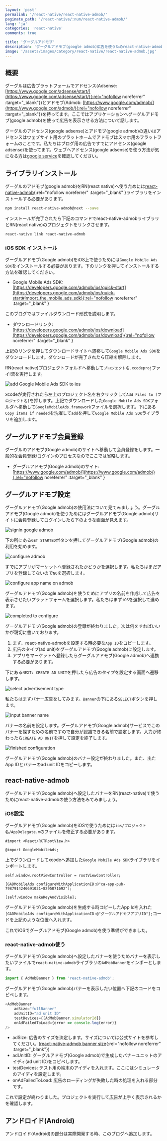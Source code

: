 ```yaml
---
layout: 'post'
permalink: '/react-native/react-native-admob/'
paginate_path: '/react-native/:num/react-native-admob/'
lang: 'ja'
categories: 'react-native'
comments: true

title: 'グーグルアドモブ'
description: 'グーグルアドモブ(google admob)広告を使うためreact-native-admobライブラリを使ってみましょう。'
image: '/assets/images/category/react-native/react-native-admob.jpg'
---
```



## 概要
グーグルは広告プラットフォームでアドセンス(Adsense: [https://www.google.com/adsense/start/](https://www.google.com/adsense/start/){:rel="nofollow noreferrer" :target="_blank"})とアドモブ(Admob: [https://www.google.com/admob/](https://www.google.com/admob/){:rel="nofollow noreferrer" :target="_blank"})を持ってます。ここではアプリケーションへグーグルアドモブ(google admob)を使って広告を表示させる方法について話します。

グーグルのアドセンス(google adsense)とアドモブ(google admob)の違いはアドセンスはウェブサイト用のプラットホームでアドモブはスマホ用のフラットフォームのことです。私たちはブログ用の広告ですでにアドセンス(google adsense)を使ってます。ウェブへアドセンス(google adsense)を使う方法が気になる方は[google service]({{site.url}}/jekyll/google-service/)を確認してください。

## ライブラリインストール
グーグルのアドモブ(google admob)をRN(react native)へ使うためには[react-native-admob](https://github.com/sbugert/react-native-admob){:rel="nofollow noreferrer" :target="_blank" }ライブラリをインストールする必要があります。

```bash
npm install react-native-admob@next --save
```

インストールが完了されたら下記のコマンドでreact-native-admobライブラリとRN(react native)のプロジェクトをリンクさせます。

```bash
react-native link react-native-admob
```

### iOS SDK インストール
グーグルアドモブ(Google admob)をiOS上で使うためには```Google Mobile Ads SDK```をインストールする必要があります。下のリンクを押してインストールする方法を確認してください。

- Google Mobile Ads SDK: [https://developers.google.com/admob/ios/quick-start](https://developers.google.com/admob/ios/quick-start#import_the_mobile_ads_sdk){:rel="nofollow noreferrer" :target="_blank" }

このブログではファイルダウンロード形式を説明します。

- ダウンロードリンク: [https://developers.google.com/admob/ios/download](https://developers.google.com/admob/ios/download){:rel="nofollow noreferrer" :target="_blank" }

上記のリンクを押してダウンロードサイトへ遷移して```Google Mobile Ads SDK```をダウンロードします。ダウンロードが完了されたら圧縮を解除します。

RN(react native)プロジェクトフォルドへ移動して```プロジェクト名.xcodeproj```ファイl流を実行します。

![add Google Mobile Ads SDK to ios ](/assets/images/category/react-native/react-native-admob/add_sdk.png)

xcodeが実行されたら左上のプロジェクト名を右クリックして```Add Files to [プロジェクト名]```を押します。上記でダウンロードした```Google Mobile Ads SDK```フォルダへ移動して```GoogleMobileAds.framework```ファイルを選択します。下にある```Copy items if needed```を洗濯して```add```を押して```Google Mobile Ads SDK```ライブラリを追加します。

## グーグルアドモブ会員登録
グーグルのアドモブ(Google admob)のサイトへ移動して会員登録をします。一般的な会員登録/ログインのプロセスなのでここでは省略します。

- グーグルアドモブ(Google admob)のサイト: [https://www.google.com/admob/](https://www.google.com/admob/){:rel="nofollow noreferrer" :target="_blank" }

## グーグルアドモブ設定
グーグルアドモブ(Google admob)の使用法について見てみましょう。グーグルアドモブ(Google admob)を使うためにはグーグルアドモブ(Google admob)サイトに会員登録してログインしたら下のような画面が見えます。

![signin google admob](/assets/images/category/react-native/react-native-admob/signin_google_admob.png)

下の所にある```GET STARTED```ボタンを押してグーグルアドモブ(Google admob)の利用を始めます。

![configure admob](/assets/images/category/react-native/react-native-admob/configure_admob.png)

すでにアプリがマーケットへ登録されたかどうかを選択します。私たちはまだアプリを登録してないので```NO```を選択します。

![configure app name on admob](/assets/images/category/react-native/react-native-admob/configure_app_name.png)

グーグルアドモブ(Google admob)を使うためにアプリの名前を作成して広告を表示させたいプラットフォームを選択します。私たちはまず```iOS```を選択して進めます。

![completed to configure](/assets/images/category/react-native/react-native-admob/completed_configure.png)

グーグルアドモブ(Google admob)の登録が終わりました。次は何をすればいいかが親切に書いております。

1. まず、react-native-admobを設定する時必要な```App ID```をコピーします。
1. 広告のタイプ(ad unit)をグーグルアドモブ(Google admob)に設定します。
1. アプリをマーケットへ登録したらグーグルアドモブ(Google admob)へ連携する必要があります。

下にある```NEXT: CREATE AD UNIT```を押したら広告のタイプを設定する画面へ遷移します。

![select advertisement type](/assets/images/category/react-native/react-native-admob/select_ad_uni.png)

私たちはまずバナー広告をしてみます。```Banner```の下にある```SELECT```ボタンを押します。

![input banner name](/assets/images/category/react-native/react-native-admob/set_banner_name.png)

バナーの名前を設定します。グーグルアドモブ(Google admob)サービスでこのバナーを探すための名前ですので自分が認識できる名前で設定します。入力が終わったら```CREATE AD UNIT```を押して設定を終了します。

![finished configuration](/assets/images/category/react-native/react-native-admob/finished_configuration.png)

グーグルアドモブ(Google admob)のバナー設定が終わりました。また、出たApp IDとバナーのad unit IDをコピーします。

## react-native-admob
グーグルアドモブ(Google admob)へ設定したバナーをRN(react-native)で使うためにreact-native-admobの使う方法をみてみましょう。

### iOS設定
グーグルアドモブ(Google admob)をiOSで使うためには```ios/プロジェクト名/AppDelegate.m```のファイルを修正する必要があります。

```
#import <React/RCTRootView.h>

@import GoogleMobileAds;
```

上でダウンロードしてxcodeへ追加した```Google Mobile Ads SDK```ライブラリをインポートします。

```
self.window.rootViewController = rootViewController;

[GADMobileAds configureWithApplicationID:@"ca-app-pub-7987914246691031~8295071692"];

[self.window makeKeyAndVisible];
```

グーグルアドモブ(Google admob)を生成する時コピーしたApp Idを入れた```[GADMobileAds configureWithApplicationID:@"グーグルアドモブアプリID"];```コードを上記のような位置へ入れます。

これでiOSでグーグルアドモブ(Google admob)を使う準備ができました。

### react-native-admob使う
グーグルアドモブ(Google admob)へ設定したバナーを使うためバナーを表示したいファイルで```react-native-admob```ライブラリの```AdMobBanner```をインポーとします。

```js
import { AdMobBanner } from 'react-native-admob';
```

グーグルアドモブ(Google admob)バナーを表示したい位置へ下記のコードをコピペします。

```js
<AdMobBanner
    adSize="fullBanner"
    adUnitID="ad unit ID"
    testDevices={[AdMobBanner.simulatorId]}
    onAdFailedToLoad={error => console.log(error)}
/>
```
- adSize: 広告のサイズを決定します。サイズについては公式サイトを参考してください。([react-native-admob banner size](https://github.com/sbugert/react-native-admob#admobbanner){:rel="nofollow noreferrer" :target="_blank"})
- adUnitID: グーグルアドモブ(Google admob)で生成したバナーユニットのアイディ(ad unit ID)をコピペします。
- testDevices: テスト用の端末のアイディを入れます。ここにはシミュレータのアイディを設定します。
- onAdFailedToLoad: 広告のローディングが失敗した時の処理を入れる部分です。

これで設定が終わりました。プロジェクトを実行して広告が上手く表示されるかを確認します。

## アンドロイド(Android)
アンドロイド(Android)の部分は実際開発する時、このブログへ追加します。

